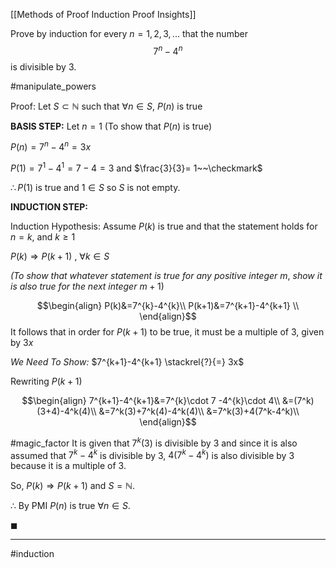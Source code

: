  [[Methods of Proof Induction Proof Insights]]

Prove by induction for every $n=1,2,3,...$ that the number $$7^n-4^n$$ is divisible by 3. 

#manipulate_powers 

Proof: Let $S\subset \mathbb{N}$ such that $\forall n \in S$, $P(n)$ is true 

**BASIS STEP:** Let $n=1$ (To show that $P(n)$ is true) 

$P(n)=7^n-4^{n} = 3x$

$P(1)=7^{1}-4^{1}=7-4=3$ and $\frac{3}{3}= 1~~\checkmark$

$\therefore P(1)$ is true and $1\in S$ so $S$ is not empty.

**INDUCTION STEP:** 

Induction Hypothesis: Assume $P(k)$ is true and that the statement holds for $n=k$, and $k \ge 1$

$P(k) \Rightarrow P(k+1)$ , $\forall k \in S$ 

*(To show that whatever statement is true for any positive integer* $m$, *show it is also true for the next integer* $m+1$)

$$\begin{align}
P(k)&=7^{k}-4^{k}\\
P(k+1)&=7^{k+1}-4^{k+1} \\
\end{align}$$
It follows that in order for $P(k+1)$ to be true, it must be a multiple of 3, given by $3x$

*We Need To Show:* $7^{k+1}-4^{k+1} \stackrel{?}{=} 3x$

Rewriting $P(k+1)$

$$\begin{align}
7^{k+1}-4^{k+1}&=7^{k}\cdot 7 -4^{k}\cdot 4\\
&=(7^k)(3+4)-4^k(4)\\
&=7^k(3)+7^k(4)-4^k(4)\\
&=7^k(3)+4(7^k-4^k)\\
\end{align}$$

#magic_factor It is given that $7^k(3)$ is divisible by 3 and since it is also assumed that $7^k-4^k$ is divisible by 3, $4(7^k-4^k)$ is also divisible by 3 because it is a multiple of 3.

So, $P(k)\Rightarrow P(k+1)$ and $S=\mathbb{N}$. 
 
$\therefore$ By PMI $P(n)$ is true $\forall n \in S$.

$\blacksquare$

---
#induction 
